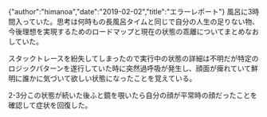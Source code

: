 {"author":"himanoa","date":"2019-02-02","title":"エラーレポート"}
風呂に3時間入っていた。思考は何時もの長風呂タイムと同じで自分の人生の足りない物、今後理想を実現するためのロードマップと現在の状態の乖離についてまとめなおしていた。

スタックトレースを紛失してしまったので実行中の状態の詳細は不明だが特定のロジックパターンを遂行していた時に突然過呼吸が発生し、顔面が痺れていて鮮明に誰かに気づいて欲しい状態になったことを覚えている。

2-3分この状態が続いた後ふと鏡を覗いたら自分の顔が平常時の顔だったことを確認して症状を回復した。
